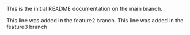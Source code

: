 This is the initial README documentation on the main branch.


This line was added in the feature2 branch.
This line was added in the feature3 branch